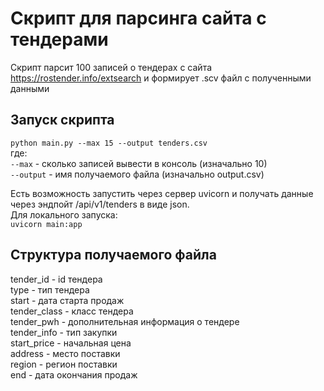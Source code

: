 # Скрипт для парсинга сайта с тендерами
Скрипт парсит 100 записей о тендерах с сайта https://rostender.info/extsearch и формирует .scv файл с полученными данными

## Запуск скрипта
`python main.py --max 15 --output tenders.csv`  
где:  
`--max` - сколько записей вывести в консоль (изначально 10)  
`--output` - имя получаемого файла (изначально output.csv)  

Есть возможность запустить через сервер uvicorn и получать данные через эндпойт /api/v1/tenders в виде json.  
Для локального запуска:  
`uvicorn main:app`

## Структура получаемого файла
tender_id - id тендера  
type - тип тендера  
start - дата старта продаж  
tender_class - класс тендера  
tender_pwh - дополнительная информация о тендере  
tender_info - тип закупки  
start_price - начальная цена  
address - место поставки  
region - регион поставки  
end - дата окончания продаж  
